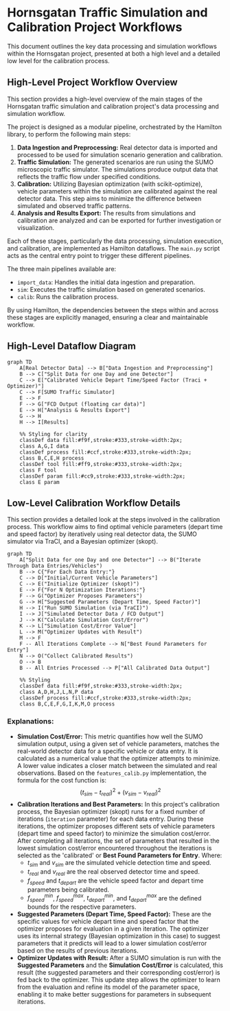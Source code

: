 # Hornsgatan Traffic Simulation and Calibration Project Workflows

This document outlines the key data processing and simulation workflows within the Hornsgatan project, presented at both a high level and a detailed low level for the calibration process.

## High-Level Project Workflow Overview

This section provides a high-level overview of the main stages of the Hornsgatan traffic simulation and calibration project's data processing and simulation workflow.

The project is designed as a modular pipeline, orchestrated by the Hamilton library, to perform the following main steps:

1.  **Data Ingestion and Preprocessing:** Real detector data is imported and processed to be used for simulation scenario generation and calibration.
2.  **Traffic Simulation:** The generated scenarios are run using the SUMO microscopic traffic simulator. The simulations produce output data that reflects the traffic flow under specified conditions.
3.  **Calibration:** Utilizing Bayesian optimization (with scikit-optimize), vehicle parameters within the simulation are calibrated against the real detector data. This step aims to minimize the difference between simulated and observed traffic patterns.
4.  **Analysis and Results Export:** The results from simulations and calibration are analyzed and can be exported for further investigation or visualization.

Each of these stages, particularly the data processing, simulation execution, and calibration, are implemented as Hamilton dataflows. The `main.py` script acts as the central entry point to trigger these different pipelines.

The three main pipelines available are:

-   `import_data`: Handles the initial data ingestion and preparation.
-   `sim`: Executes the traffic simulation based on generated scenarios.
-   `calib`: Runs the calibration process.

By using Hamilton, the dependencies between the steps within and across these stages are explicitly managed, ensuring a clear and maintainable workflow. 

## High-Level Dataflow Diagram

```mermaid
graph TD
    A[Real Detector Data] --> B["Data Ingestion and Preprocessing"]
    B --> C["Split Data for one Day and one Detector"]
    C --> E["Calibrated Vehicle Depart Time/Speed Factor (Traci + Optimizer)"]
    C --> F[SUMO Traffic Simulator]
    E --> F
    F --> G["FCD Output (floating car data)"]
    E --> H["Analysis & Results Export"]
    G --> H
    H --> I[Results]

    %% Styling for clarity
    classDef data fill:#f9f,stroke:#333,stroke-width:2px;
    class A,G,I data
    classDef process fill:#ccf,stroke:#333,stroke-width:2px;
    class B,C,E,H process
    classDef tool fill:#ff9,stroke:#333,stroke-width:2px;
    class F tool
    classDef param fill:#cc9,stroke:#333,stroke-width:2px;
    class E param
``` 

## Low-Level Calibration Workflow Details

This section provides a detailed look at the steps involved in the calibration process. This workflow aims to find optimal vehicle parameters (depart time and speed factor) by iteratively using real detector data, the SUMO simulator via TraCI, and a Bayesian optimizer (skopt).

```mermaid
graph TD
    A["Split Data for one Day and one Detector"] --> B("Iterate Through Data Entries/Vehicles")
    B --> C{"For Each Data Entry:"}
    C --> D["Initial/Current Vehicle Parameters"]
    C --> E("Initialize Optimizer (skopt)")
    E --> F{"For N Optimization Iterations:"}
    F --> G("Optimizer Proposes Parameters")
    G --> H["Suggested Parameters (Depart Time, Speed Factor)"]
    H --> I("Run SUMO Simulation (via TraCI)")
    I --> J["Simulated Detector Data / FCD Output"]
    J --> K("Calculate Simulation Cost/Error")
    K --> L["Simulation Cost/Error Value"]
    L --> M("Optimizer Updates with Result")
    M --> F
    F -- All Iterations Complete --> N["Best Found Parameters for Entry"]
    N --> O("Collect Calibrated Results")
    O --> B
    B -- All Entries Processed --> P["All Calibrated Data Output"]

    %% Styling
    classDef data fill:#f9f,stroke:#333,stroke-width:2px;
    class A,D,H,J,L,N,P data
    classDef process fill:#ccf,stroke:#333,stroke-width:2px;
    class B,C,E,F,G,I,K,M,O process
```

### Explanations:

*   **Simulation Cost/Error:** This metric quantifies how well the SUMO simulation output, using a given set of vehicle parameters, matches the real-world detector data for a specific vehicle or data entry. It is calculated as a numerical value that the optimizer attempts to minimize. A lower value indicates a closer match between the simulated and real observations. Based on the `features_calib.py` implementation, the formula for the cost function is:
    $$(t_{sim} - t_{real})^2 + (v_{sim} - v_{real})^2$$
*   **Calibration Iterations and Best Parameters:** In this project's calibration process, the Bayesian optimizer (skopt) runs for a fixed number of iterations (`iteration` parameter) for each data entry. During these iterations, the optimizer proposes different sets of vehicle parameters (depart time and speed factor) to minimize the simulation cost/error. After completing all iterations, the set of parameters that resulted in the lowest simulation cost/error encountered throughout the iterations is selected as the 'calibrated' or **Best Found Parameters for Entry**.
    Where:
    *   $t_{sim}$ and $v_{sim}$ are the simulated vehicle detection time and speed.
    *   $t_{real}$ and $v_{real}$ are the real observed detector time and speed.
    *   $f_{speed}$ and $t_{depart}$ are the vehicle speed factor and depart time parameters being calibrated.
    *   $f_{speed}^{min}$, $f_{speed}^{max}$, $t_{depart}^{min}$, and $t_{depart}^{max}$ are the defined bounds for the respective parameters.
*   **Suggested Parameters (Depart Time, Speed Factor):** These are the specific values for vehicle depart time and speed factor that the optimizer proposes for evaluation in a given iteration. The optimizer uses its internal strategy (Bayesian optimization in this case) to suggest parameters that it predicts will lead to a lower simulation cost/error based on the results of previous iterations.
*   **Optimizer Updates with Result:** After a SUMO simulation is run with the **Suggested Parameters** and the **Simulation Cost/Error** is calculated, this result (the suggested parameters and their corresponding cost/error) is fed back to the optimizer. This update step allows the optimizer to learn from the evaluation and refine its model of the parameter space, enabling it to make better suggestions for parameters in subsequent iterations.
